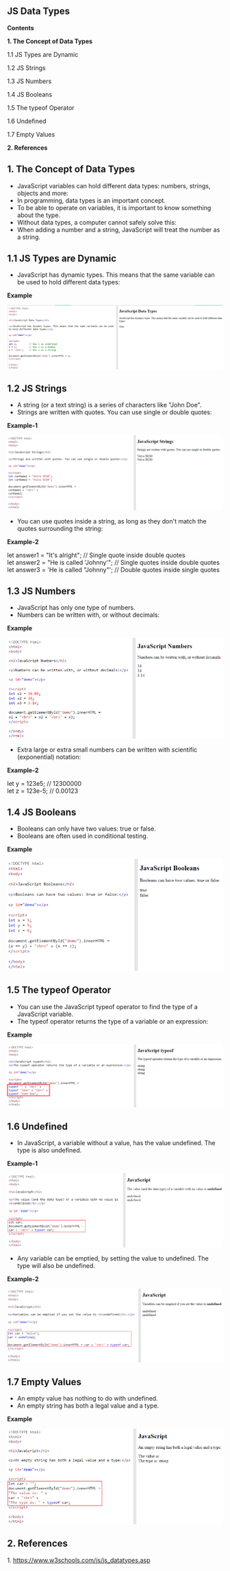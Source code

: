 ## JS Data Types

**Contents**

**1. The Concept of Data Types**

1.1 JS Types are Dynamic

1.2 JS Strings

1.3 JS Numbers

1.4 JS Booleans

1.5 The typeof Operator

1.6 Undefined

1.7 Empty Values

**2. References**

## 1. The Concept of Data Types

-   JavaScript variables can hold different data types: numbers, strings, objects and more:
-   In programming, data types is an important concept.
-   To be able to operate on variables, it is important to know something about the type.
-   Without data types, a computer cannot safely solve this:
-   When adding a number and a string, JavaScript will treat the number as a string.

## 1.1 JS Types are Dynamic

-   JavaScript has dynamic types. This means that the same variable can be used to hold different data types:

**Example**

![](media/afa69131c5926be76545ffee21d029f7.png)

## 1.2 JS Strings

-   A string (or a text string) is a series of characters like "John Doe".
-   Strings are written with quotes. You can use single or double quotes:

**Example-1**

![](media/e7cbff0b30169ee38c74fa5d0f4ac72a.png)

-   You can use quotes inside a string, as long as they don't match the quotes surrounding the string:

**Example-2**

let answer1 = "It's alright"; // Single quote inside double quotes  
let answer2 = "He is called 'Johnny'"; // Single quotes inside double quotes  
let answer3 = 'He is called "Johnny"'; // Double quotes inside single quotes

## 1.3 JS Numbers

-   JavaScript has only one type of numbers.
-   Numbers can be written with, or without decimals:

**Example**

![](media/f0c15d7d838fe35097f752bf22b7cf80.png)

-   Extra large or extra small numbers can be written with scientific (exponential) notation:

**Example-2**

let y = 123e5; // 12300000  
let z = 123e-5; // 0.00123

## 1.4 JS Booleans

-   Booleans can only have two values: true or false.
-   Booleans are often used in conditional testing.

**Example**

![](media/aee1de752a1538392815e5c9ba9cda7d.png)

## 1.5 The typeof Operator

-   You can use the JavaScript typeof operator to find the type of a JavaScript variable.
-   The typeof operator returns the type of a variable or an expression:

**Example**

![](media/2e0aba2f3af4a5332705745191be45ae.png)

## 1.6 Undefined

-   In JavaScript, a variable without a value, has the value undefined. The type is also undefined.

**Example-1**

![](media/63e9389d7030aa8adeb7f6d3ec08d674.png)

-   Any variable can be emptied, by setting the value to undefined. The type will also be undefined.

**Example-2**

![](media/72586f739208144be7fb92110cacc041.png)

## 1.7 Empty Values

-   An empty value has nothing to do with undefined.
-   An empty string has both a legal value and a type.

**Example**

![](media/8cc1ccac827e648722873b16942c10c3.png)

## 2. References

1\. https://www.w3schools.com/js/js_datatypes.asp
